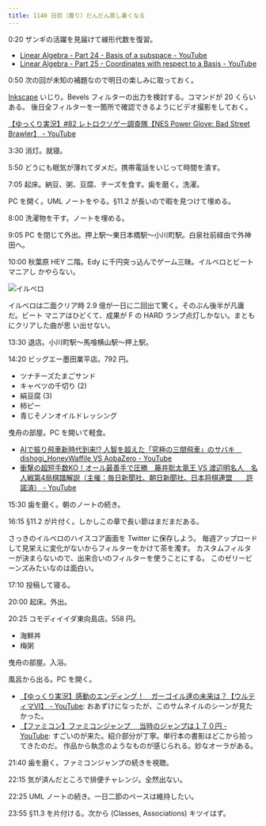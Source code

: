```yaml
---
title: 1140 日目（曇り）だんだん蒸し暑くなる
---
```


0:20 ザンギの活躍を見届けて線形代数を復習。

* [Linear Algebra - Part 24 - Basis of a subspace - YouTube](https://www.youtube.com/watch?v=_XBTqXwPllI&list=PLBh2i93oe2quLc5zaxD0WHzQTGrXMwAI6&index=24)
* [Linear Algebra - Part 25 - Coordinates with respect to a Basis - YouTube](https://www.youtube.com/watch?v=6cG9CMC89gg&list=PLBh2i93oe2quLc5zaxD0WHzQTGrXMwAI6&index=25)

0:50 次の回が未知の補題なので明日の楽しみに取っておく。

[Inkscape] いじり。Bevels フィルターの出力を検討する。コマンドが 20 くらいある。
後日全フィルターを一箇所で確認できるようにビデオ撮影をしておく。

<blockquote class="twitter-tweet"
  data-conversation="none"
  data-media-max-width="480" data-theme="dark" data-align="center">
<a href="https://twitter.com/showa_yojyo/status/1667216272088764416"></a>
</blockquote>

[【ゆっくり実況】#82 レトロクソゲー調査隊【NES Power Glove: Bad Street Brawler】 - YouTube](https://www.youtube.com/watch?v=gPi7-ln4Xuw)

3:30 消灯。就寝。

5:50 どうにも眠気が薄れてダメだ。携帯電話をいじって時間を潰す。

7:05 起床。納豆、粥、豆腐、チーズを食す。歯を磨く。洗濯。

PC を開く。UML ノートをやる。§11.2 が長いので暇を見つけて埋める。

8:00 洗濯物を干す。ノートを埋める。

9:05 PC を閉じて外出。押上駅～東日本橋駅～小川町駅。白泉社前経由で外神田へ。

10:00 秋葉原 HEY 二階。Edy に千円突っ込んでゲーム三昧。イルベロとビートマニアし
かやらない。

![イルベロ](https://pbs.twimg.com/media/FyPyh21acAQWEJ_?format=jpg&name=small)

イルベロは二面クリア時 2.9 億が一日に二回出て驚く。そのぶん後半が凡庸だ。ビート
マニアはひどくて、成果が F の HARD ランプ点灯しかない。まともにクリアした曲が思
い出せない。

13:30 退店。小川町駅～馬喰横山駅～押上駅。

14:20 ビッグエー墨田業平店。792 円。

* ツナチーズたまごサンド
* キャベツの千切り (2)
* 絹豆腐 (3)
* 柿ピー
* 青じそノンオイルドレッシング

曳舟の部屋。PC を開いて軽食。

* [AIで振り飛車新時代到来!? 人智を超えた「究極の三間飛車」のサバキ　dishogi_HoneyWaffile VS AobaZero - YouTube](https://www.youtube.com/watch?v=a4T_lVr9s3c)
* [衝撃の超短手数KO！オール最善手で圧勝　藤井聡太竜王 VS 渡辺明名人　名人戦第4局棋譜解説（主催：毎日新聞社、朝日新聞社、日本将棋連盟　　許諾済） - YouTube](https://www.youtube.com/watch?v=E6KahFN9XrA)

15:30 歯を磨く。朝のノートの続き。

16:15 §11.2 が片付く。しかしこの章で長い節はまだまだある。

さっきのイルベロのハイスコア画面を Twitter に保存しよう。
毎週アップロードして見栄えに変化がないからフィルターをかけて茶を濁す。
カスタムフィルターが決まらないので、出来合いのフィルターを使うことにする。
このゼリービーンズみたいなのは面白い。

17:10 投稿して寝る。

20:00 起床。外出。

20:25 コモディイイダ東向島店。558 円。

* 海鮮丼
* 梅粥

曳舟の部屋。入浴。

風呂から出る。PC を開く。

* [【ゆっくり実況】感動のエンディング！　ガーゴイル達の未来は？【ウルティマⅥ】 - YouTube](https://www.youtube.com/watch?v=LvwZqb7hme0):
  おあずけになったが、このサムネイルのシーンが見たかった。
* [【ファミコン】ファミコンジャンプ 　当時のジャンプは１７０円 - YouTube](https://www.youtube.com/watch?v=RIKGy-ls9KA):
  すごいのが来た。紹介部分が丁寧。単行本の書影はどこから拾ってきたのだ。
  作品から執念のようなものが感じられる。妙なオーラがある。

21:40 歯を磨く。ファミコンジャンプの続きを視聴。

22:15 気が済んだところで排便チャレンジ。全然出ない。

22:25 UML ノートの続き。一日二節のペースは維持したい。

23:55 §11.3 を片付ける。次から (Classes, Associations) キツイはず。

[Inkscape]: <https://inkscape.org/>
